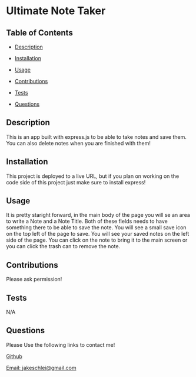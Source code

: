   
  # Ultimate Note Taker
  
  

  ## Table of Contents
  - [Description](#description)
  - [Installation](#installation)
  - [Usage](#usage)
  - [Contributions](#contributions)
  - [Tests](#tests)
  
  - [Questions](#questions)


  ## Description
  This is an app built with express.js to be able to take notes and save them. You can also delete notes when you are finished with them!

  ## Installation
  This project is deployed to a live URL, but if you plan on working on the code side of this project just make sure to install express!

  ## Usage
  It is pretty staright forward, in the main body of the page you will se an area to write a Note and a Note Title. Both of these fields needs to have something there to be able to save the note. You will see a small save icon on the top left of the page to save. You will see your saved notes on the left side of the page. You can click on the note to bring it to the main screen or you can click the trash can to remove the note.

  ## Contributions
  Please ask permission!

  ## Tests
  N/A

  

  

  

  ## Questions
  Please Use the following links to contact me!
  
  [Github](https://github.com/JakeSchlei)
  
 [Email: jakeschlei@gmail.com](mailto:jakeschlei@gmail.com)
